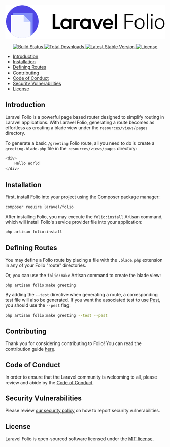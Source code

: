 <p align="center"><img src="/art/logo.svg" alt="Laravel Folio Package Logo"></p>

<p align="center">
    <a href="https://github.com/laravel/folio/actions">
        <img src="https://github.com/laravel/folio/workflows/tests/badge.svg" alt="Build Status">
    </a>
    <a href="https://packagist.org/packages/laravel/folio">
        <img src="https://poser.pugx.org/laravel/folio/d/total.svg" alt="Total Downloads">
    </a>
    <a href="https://packagist.org/packages/laravel/folio">
        <img src="https://poser.pugx.org/laravel/folio/v/stable.svg" alt="Latest Stable Version">
    </a>
    <a href="https://packagist.org/packages/laravel/folio">
        <img src="https://poser.pugx.org/laravel/folio/license.svg" alt="License">
    </a>
</p>

- [Introduction](#introduction)
- [Installation](#installation)
- [Defining Routes](#defining-routes)
- [Contributing](#contributing)
- [Code of Conduct](#code-of-conduct)
- [Security Vulnerabilities](#security-vulnerabilities)
- [License](#license)

<a name="introduction"></a>
## Introduction

Laravel Folio is a powerful page based router designed to simplify routing in Laravel applications. With Laravel Folio, generating a route becomes as effortless as creating a blade view under the `resources/views/pages` directory.

To generate a basic `/greeting` Folio route, all you need to do is create a `greeting.blade.php` file in the `resources/views/pages` directory:

```php
<div>
    Hello World
</div>
```

<a name="installation"></a>
## Installation

First, install Folio into your project using the Composer package manager:

```bash
composer require laravel/folio
```

After installing Folio, you may execute the `folio:install` Artisan command, which will install Folio's service provider file into your application:

```bash
php artisan folio:install
```

<a name="defining-routes"></a>
## Defining Routes

You may define a Folio route by placing a file with the `.blade.php` extension in any of your Folio "route" directories.

Or, you can use the `folio:make` Artisan command to create the blade view:

```bash
php artisan folio:make greeting
```

By adding the `--test` directive when generating a route, a corresponding test file will also be generated. If you want the associated test to use [Pest](https://pestphp.com/), you should use the `--pest` flag:

```bash
php artisan folio:make greeting --test --pest
```

## Contributing
<a name="contributing"></a>

Thank you for considering contributing to Folio! You can read the contribution guide [here](.github/CONTRIBUTING.md).

## Code of Conduct
<a name="code-of-conduct"></a>

In order to ensure that the Laravel community is welcoming to all, please review and abide by the [Code of Conduct](https://laravel.com/docs/contributions#code-of-conduct).

## Security Vulnerabilities
<a name="security-vulnerabilities"></a>

Please review [our security policy](https://github.com/laravel/folio/security/policy) on how to report security vulnerabilities.

## License
<a name="license"></a>

Laravel Folio is open-sourced software licensed under the [MIT license](LICENSE.md).
